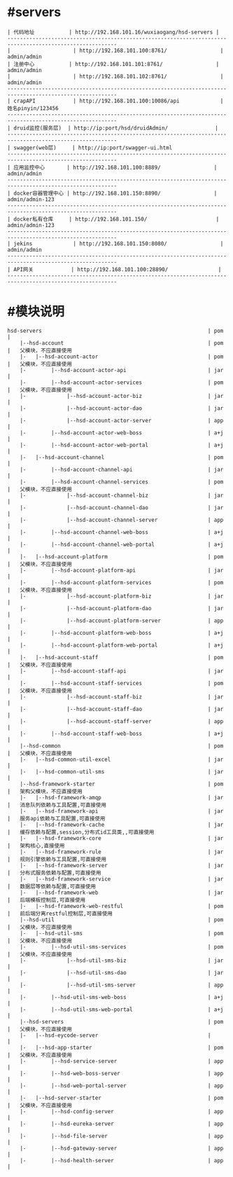 #servers
=====
    | 代码地址           | http://192.168.101.16/wuxiaogang/hsd-servers |          
    ---------------------------------------------------------------------------------------------------------
    |                    | http://192.168.101.100:8761/                 | admin/admin
    | 注册中心           | http://192.168.101.101:8761/                 | admin/admin
    |                    | http://192.168.101.102:8761/                 | admin/admin
    ---------------------------------------------------------------------------------------------------------
    | crapAPI            | http://192.168.101.100:10086/api             | 姓名pinyin/123456
    ---------------------------------------------------------------------------------------------------------
    | druid监控(服务层)  | http://ip:port/hsd/druidAdmin/               | 
    ---------------------------------------------------------------------------------------------------------
    | swagger(web层)     | http://ip:port/swagger-ui.html
    ---------------------------------------------------------------------------------------------------------
    | 应用监控中心       | http://192.168.101.100:8889/                 | admin/admin
    ---------------------------------------------------------------------------------------------------------
    | docker容器管理中心 | http://192.168.101.150:8890/                 | admin/admin-123
    ---------------------------------------------------------------------------------------------------------
    | docker私有仓库     | http://192.168.101.150/                      | admin/admin-123
    ---------------------------------------------------------------------------------------------------------
    | jekins             | http://192.168.101.150:8080/                 | admin/admin
    ---------------------------------------------------------------------------------------------------------
    | API网关            | http://192.168.101.100:28890/                | 
    ---------------------------------------------------------------------------------------------------------
    
    
#模块说明
=====
    hsd-servers                                                     | pom |   
        |--hsd-account                                              | pom |   父模块，不应直接使用
        |-   |--hsd-account-actor                                   | pom |   父模块，不应直接使用
        |-        |--hsd-account-actor-api                          | jar |   
        |-        |--hsd-account-actor-services                     | pom |   父模块，不应直接使用
        |-             |--hsd-account-actor-biz                     | jar |   
        |-             |--hsd-account-actor-dao                     | jar |   
        |-             |--hsd-account-actor-server                  | app |   
        |-        |--hsd-account-actor-web-boss                     | a+j |   
        |-        |--hsd-account-actor-web-portal                   | a+j |   
        |-   |--hsd-account-channel                                 | pom |   
        |-        |--hsd-account-channel-api                        | jar |   
        |-        |--hsd-account-channel-services                   | pom |   父模块，不应直接使用
        |-             |--hsd-account-channel-biz                   | jar |   
        |-             |--hsd-account-channel-dao                   | jar |   
        |-             |--hsd-account-channel-server                | app |   
        |-        |--hsd-account-channel-web-boss                   | a+j |   
        |-        |--hsd-account-channel-web-portal                 | a+j |   
        |-   |--hsd-account-platform                                | pom |   父模块，不应直接使用
        |-        |--hsd-account-platform-api                       | jar |   
        |-        |--hsd-account-platform-services                  | pom |   父模块，不应直接使用
        |-             |--hsd-account-platform-biz                  | jar |   
        |-             |--hsd-account-platform-dao                  | jar |   
        |-             |--hsd-account-platform-server               | app |   
        |-        |--hsd-account-platform-web-boss                  | a+j |   
        |-        |--hsd-account-platform-web-portal                | a+j |   
        |-   |--hsd-account-staff                                   | pom |   父模块，不应直接使用
        |-        |--hsd-account-staff-api                          | jar |   
        |-        |--hsd-account-staff-services                     | pom |   父模块，不应直接使用
        |-             |--hsd-account-staff-biz                     | jar |   
        |-             |--hsd-account-staff-dao                     | jar |   
        |-             |--hsd-account-staff-server                  | app |   
        |-        |--hsd-account-staff-web-boss                     | a+j |   
        |--hsd-common                                               | pom |   父模块，不应直接使用
        |-   |--hsd-common-util-excel                               | jar |   
        |-   |--hsd-common-util-sms                                 | jar |   
        |--hsd-framework-starter                                    | pom |   架构父模块，不应直接使用
        |-   |--hsd-framework-amqp                                  | jar |   消息队列依赖与工具配置,可直接使用
        |-   |--hsd-framework-api                                   | jar |   服务api依赖与工具配置,可直接使用
        |-   |--hsd-framework-cache                                 | jar |   缓存依赖与配置,session,分布式id工具类,,可直接使用
        |-   |--hsd-framework-core                                  | jar |   架构核心,直接使用
        |-   |--hsd-framework-rule                                  | jar |   规则引擎依赖与工具配置,可直接使用
        |-   |--hsd-framework-server                                | jar |   分布式服务依赖与配置,可直接使用
        |-   |--hsd-framework-service                               | jar |   数据层等依赖与配置,可直接使用
        |-   |--hsd-framework-web                                   | jar |   后端模板控制层,可直接使用
        |-   |--hsd-framework-web-restful                           | pom |   前后端分离restful控制层,可直接使用
        |--hsd-util                                                 | pom |   父模块，不应直接使用
        |-   |--hsd-util-sms                                        | pom |   父模块，不应直接使用
        |-        |--hsd-util-sms-services                          | pom |   父模块，不应直接使用
        |-             |--hsd-util-sms-biz                          | jar |   
        |-             |--hsd-util-sms-dao                          | jar |   
        |-             |--hsd-util-sms-server                       | app |   
        |-        |--hsd-util-sms-web-boss                          | a+j |   
        |-        |--hsd-util-sms-web-portal                        | a+j |   
        |--hsd-servers                                              | pom |   父模块，不应直接使用
        |-   |--hsd-eycode-server                                   |     |   
        |-   |--hsd-app-starter                                     | pom |   父模块，不应直接使用
        |-        |--hsd-service-server                             | app |   
        |-        |--hsd-web-boss-server                            | app |   
        |-        |--hsd-web-portal-server                          | app |   
        |-   |--hsd-server-starter                                  | pom |   父模块，不应直接使用
        |-        |--hsd-config-server                              | app |   
        |-        |--hsd-eureka-server                              | app |   
        |-        |--hsd-file-server                                | app |   
        |-        |--hsd-gateway-server                             | app |   
        |-        |--hsd-health-server                              | app |   